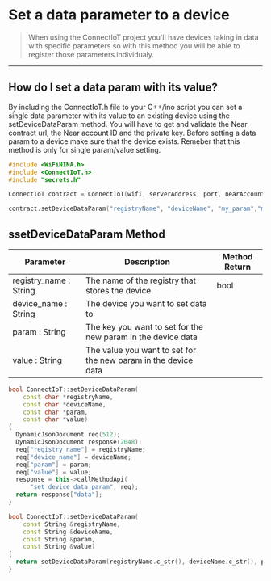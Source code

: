 # Set a data parameter to a device

>When using the ConnectIoT project you'll have devices taking in data with specific parameters so with this method you will be able to register those parameters individualy.
---
## How do I set a data param with its value?
By including the ConnectIoT.h file to your C++/ino script you can set a single data parameter with its value to an existing device using the setDeviceDataParam method. You will have to get and validate the Near contract url, the Near account ID and the private key. Before setting a data param to a device make sure that the device exists. Remeber that this method is only for single param/value setting.

```cpp
#include <WiFiNINA.h>
#include <ConnectIoT.h>
#include "secrets.h"

ConnectIoT contract = ConnectIoT(wifi, serverAddress, port, nearAccountId, nearPrivateKey);

contract.setDeviceDataParam("registryName", "deviceName", "my_param","my_value");

```
## ssetDeviceDataParam Method

|Parameter                                     |Description|Method Return                                                        |                                                      
 ------------------------------------------ | ------ |--------------------------------------------------------------------------------------------------------------------------- |
| registry_name : String                  | The name of the registry that stores the device  |bool        
|device_name : String |                The device you want to set data to|
|param : String| The key you want to set for the new param in the device data|
|value : String|The value you want to set for the new param in the device data|

```cpp
bool ConnectIoT::setDeviceDataParam(
    const char *registryName,
    const char *deviceName,
    const char *param,
    const char *value)
{
  DynamicJsonDocument req(512);
  DynamicJsonDocument response(2048);
  req["registry_name"] = registryName;
  req["device_name"] = deviceName;
  req["param"] = param;
  req["value"] = value;
  response = this->callMethodApi(
      "set_device_data_param", req);
  return response["data"];
}

bool ConnectIoT::setDeviceDataParam(
    const String &registryName,
    const String &deviceName,
    const String &param,
    const String &value)
{
  return setDeviceDataParam(registryName.c_str(), deviceName.c_str(), param.c_str(), value.c_str());
}

```